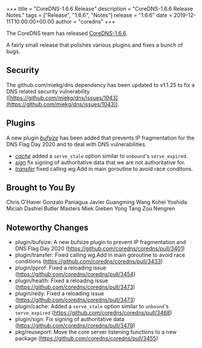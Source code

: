 +++
title = "CoreDNS-1.6.6 Release"
description = "CoreDNS-1.6.6 Release Notes."
tags = ["Release", "1.6.6", "Notes"]
release = "1.6.6"
date = 2019-12-11T10:00:00+00:00
author = "coredns"
+++

The CoreDNS team has released
[CoreDNS-1.6.6](https://github.com/coredns/coredns/releases/tag/v1.6.6).

A fairly small release that polishes various plugins and fixes a bunch of bugs.

## Security

The github.com/miekg/dns dependency has been updated
to v1.1.25 to fix a DNS related security vulnerability
([https://github.com/miekg/dns/issues/1043](https://github.com/miekg/dns/issues/1043)).

## Plugins

A new plugin [*bufsize*](/plugins/bufsize) has been added that prevents IP fragmentation
for the DNS Flag Day 2020 and to deal with DNS vulnerabilities.

* [*cache*](/plugins/cache) added a `serve_stale` option similar to `unbound`'s `serve_expired`.
* [*sign*](/plugins/sign) fix signing of authoritative data that we are not authoritative for.
* [*transfer*](/plugins/transfer) fixed calling wg.Add in main goroutine to avoid race conditons.

## Brought to You By

Chris O'Haver
Gonzalo Paniagua Javier
Guangming Wang
Kohei Yoshida
Miciah Dashiel Butler Masters
Miek Gieben
Yong Tang
Zou Nengren

## Noteworthy Changes

* plugin/bufsize: A new bufsize plugin to prevent IP fragmentation and DNS Flag Day 2020 (https://github.com/coredns/coredns/pull/3401)
* plugin/transfer: Fixed calling wg.Add in main goroutine to avoid race conditions (https://github.com/coredns/coredns/pull/3433)
* plugin/pprof: Fixed a reloading issue (https://github.com/coredns/coredns/pull/3454)
* plugin/health: Fixed a reloading issue (https://github.com/coredns/coredns/pull/3473)
* plugin/redy: Fixed a reloading issue (https://github.com/coredns/coredns/pull/3473)
* plugin/cache: Added a `serve_stale` option similar to `unbound`'s `serve_expired` (https://github.com/coredns/coredns/pull/3468)
* plugin/sign: Fix signing of authoritative data (https://github.com/coredns/coredns/pull/3479)
* pkg/reuseport: Move the core server listening functions to a new package (https://github.com/coredns/coredns/pull/3455)
